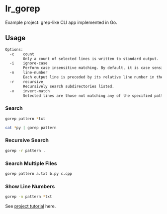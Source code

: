 # lr_gorep

Example project: grep-like CLI app implemented in Go.

## Usage

```txt
Options:
  -c    count
        Only a count of selected lines is written to standard output.
  -i    ignore-case
        Perform case insensitive matching. By default, it is case sensitive.
  -n    line-number
        Each output line is preceded by its relative line number in the file, starting at line 1. This option is ignored if -count is specified.
  -r    recursive
        Recursively search subdirectories listed.
  -v    invert-match
        Selected lines are those not matching any of the specified patterns.
```

### Search

```bash
gorep pattern *txt

cat *py | gorep pattern
```

### Recursive Search

```bash
gorep -r pattern .
```

### Search Multiple Files

```bash
gorep pattern a.txt b.py c.cpp
```

### Show Line Numbers

```bash
gorep -n pattern *txt
```

See [project tutorial](https://literank.com/project/10/intro) here.
